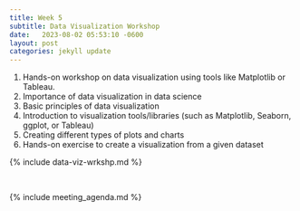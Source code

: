 ```yaml
---
title: Week 5
subtitle: Data Visualization Workshop
date:   2023-08-02 05:53:10 -0600
layout: post
categories: jekyll update
---
```


1. Hands-on workshop on data visualization using tools like Matplotlib or Tableau.
2. Importance of data visualization in data science
3. Basic principles of data visualization
4. Introduction to visualization tools/libraries (such as Matplotlib, Seaborn, ggplot, or Tableau)
5. Creating different types of plots and charts
6. Hands-on exercise to create a visualization from a given dataset

{% include data-viz-wrkshp.md %}

</br>

{% include meeting_agenda.md %}
